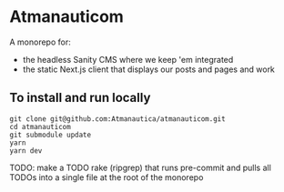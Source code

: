 # Atmanauticom

A monorepo for:
- the headless Sanity CMS where we keep 'em integrated
- the static Next.js client that displays our posts and pages and work

## To install and run locally

```
git clone git@github.com:Atmanautica/atmanauticom.git
cd atmanauticom
git submodule update
yarn
yarn dev
```
TODO: make a TODO rake (ripgrep) that runs pre-commit and pulls all TODOs into a single file at the root of the monorepo

